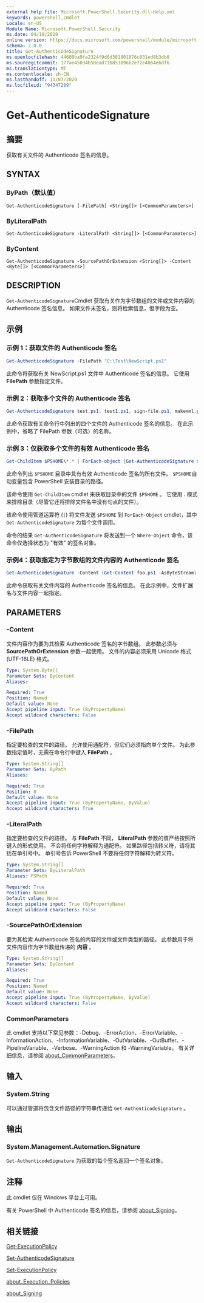 ```yaml
---
external help file: Microsoft.PowerShell.Security.dll-Help.xml
keywords: powershell,cmdlet
Locale: en-US
Module Name: Microsoft.PowerShell.Security
ms.date: 04/10/2020
online version: https://docs.microsoft.com/powershell/module/microsoft.powershell.security/get-authenticodesignature?view=powershell-7.1&WT.mc_id=ps-gethelp
schema: 2.0.0
title: Get-AuthenticodeSignature
ms.openlocfilehash: 44608ba9fa2324f9d6d381801876c831ed8b3db8
ms.sourcegitcommit: 177ae45034b58ead716853096b2e72e4864e6df6
ms.translationtype: MT
ms.contentlocale: zh-CN
ms.lasthandoff: 11/07/2020
ms.locfileid: "94347289"
---
```

# Get-AuthenticodeSignature

## 摘要
获取有关文件的 Authenticode 签名的信息。

## SYNTAX

### ByPath（默认值）

```
Get-AuthenticodeSignature [-FilePath] <String[]> [<CommonParameters>]
```

### ByLiteralPath

```
Get-AuthenticodeSignature -LiteralPath <String[]> [<CommonParameters>]
```

### ByContent

```
Get-AuthenticodeSignature -SourcePathOrExtension <String[]> -Content <Byte[]> [<CommonParameters>]
```

## DESCRIPTION

`Get-AuthenticodeSignature`Cmdlet 获取有关作为字节数组的文件或文件内容的 Authenticode 签名信息。 如果文件未签名，则将检索信息，但字段为空。

## 示例

### 示例 1：获取文件的 Authenticode 签名

```powershell
Get-AuthenticodeSignature -FilePath "C:\Test\NewScript.ps1"
```

此命令将获取有关 NewScript.ps1 文件中 Authenticode 签名的信息。 它使用 **FilePath** 参数指定文件。

### 示例 2：获取多个文件的 Authenticode 签名

```powershell
Get-AuthenticodeSignature test.ps1, test1.ps1, sign-file.ps1, makexml.ps1
```

此命令获取有关命令行中列出的四个文件的 Authenticode 签名的信息。 在此示例中，省略了 FilePath 参数（可选）的名称。

### 示例 3：仅获取多个文件的有效 Authenticode 签名

```powershell
Get-ChildItem $PSHOME\*.* | ForEach-object {Get-AuthenticodeSignature $_} | Where-Object {$_.status -eq "Valid"}
```

此命令列出 `$PSHOME` 目录中具有有效 Authenticode 签名的所有文件。 `$PSHOME`自动变量包含 PowerShell 安装目录的路径。

该命令使用 `Get-ChildItem` cmdlet 来获取目录中的文件 `$PSHOME` 。 它使用 *.* 模式 来排除目录（尽管它还将排除文件名中没有句点的文件）。

该命令使用管道运算符 (`|`) 将文件发送 `$PSHOME` 到 `ForEach-Object` cmdlet，其中 `Get-AuthenticodeSignature` 为每个文件调用。

命令的结果 `Get-AuthenticodeSignature` 将发送到一个 `Where-Object` 命令，该命令仅选择状态为 "有效" 的签名对象。

### 示例4：获取指定为字节数组的文件内容的 Authenticode 签名

```powershell
Get-AuthenticodeSignature -Content (Get-Content foo.ps1 -AsByteStream) -SourcePathorExtension ps1
```

此命令获取有关文件内容的 Authenticode 签名的信息。 在此示例中，文件扩展名与文件内容一起指定。

## PARAMETERS

### -Content

文件内容作为要为其检索 Authenticode 签名的字节数组。 此参数必须与 **SourcePathOrExtension** 参数一起使用。 文件的内容必须采用 Unicode 格式 (UTF-16LE) 格式。

```yaml
Type: System.Byte[]
Parameter Sets: ByContent
Aliases:

Required: True
Position: Named
Default value: None
Accept pipeline input: True (ByPropertyName)
Accept wildcard characters: False
```

### -FilePath

指定要检查的文件的路径。 允许使用通配符，但它们必须指向单个文件。 为此参数指定值时，无需在命令行中键入 **FilePath** 。

```yaml
Type: System.String[]
Parameter Sets: ByPath
Aliases:

Required: True
Position: 0
Default value: None
Accept pipeline input: True (ByPropertyName, ByValue)
Accept wildcard characters: True
```

### -LiteralPath

指定要检查的文件的路径。 与 **FilePath** 不同， **LiteralPath** 参数的值严格按照所键入的形式使用。 不会将任何字符解释为通配符。 如果路径包括转义符，请将其括在单引号中。 单引号告诉 PowerShell 不要将任何字符解释为转义符。

```yaml
Type: System.String[]
Parameter Sets: ByLiteralPath
Aliases: PSPath

Required: True
Position: Named
Default value: None
Accept pipeline input: True (ByPropertyName)
Accept wildcard characters: False
```

### -SourcePathOrExtension

要为其检索 Authenticode 签名的内容的文件或文件类型的路径。 此参数用于将文件内容作为字节数组传递的 **内容** 。

```yaml
Type: System.String[]
Parameter Sets: ByContent
Aliases:

Required: True
Position: Named
Default value: None
Accept pipeline input: True (ByPropertyName, ByValue)
Accept wildcard characters: False
```

### CommonParameters

此 cmdlet 支持以下常见参数：-Debug、-ErrorAction、-ErrorVariable、-InformationAction、-InformationVariable、-OutVariable、-OutBuffer、-PipelineVariable、-Verbose、-WarningAction 和 -WarningVariable。 有关详细信息，请参阅 [about_CommonParameters](../Microsoft.PowerShell.Core/About/about_CommonParameters.md)。

## 输入

### System.String

可以通过管道将包含文件路径的字符串传递给 `Get-AuthenticodeSignature` 。

## 输出

### System.Management.Automation.Signature

`Get-AuthenticodeSignature` 为获取的每个签名返回一个签名对象。

## 注释

此 cmdlet 仅在 Windows 平台上可用。

有关 PowerShell 中 Authenticode 签名的信息，请参阅 [about_Signing](../Microsoft.PowerShell.Core/About/about_Signing.md)。

## 相关链接

[Get-ExecutionPolicy](Get-ExecutionPolicy.md)

[Set-AuthenticodeSignature](Set-AuthenticodeSignature.md)

[Set-ExecutionPolicy](Set-ExecutionPolicy.md)

[about_Execution_Policies](../Microsoft.PowerShell.Core/About/about_Execution_Policies.md)

[about_Signing](../Microsoft.PowerShell.Core/About/about_Signing.md)
